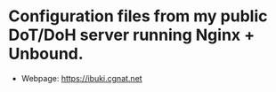# Configuration files from my public DoT/DoH server running Nginx + Unbound.

- Webpage: https://ibuki.cgnat.net
